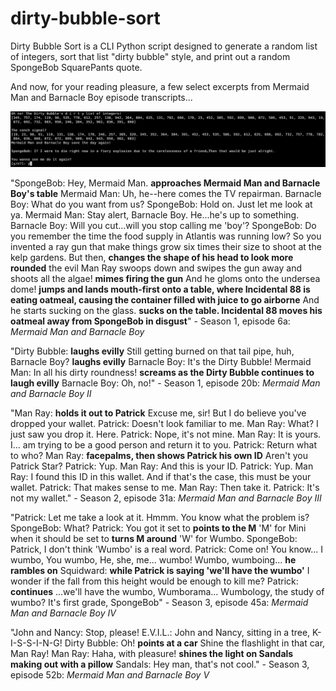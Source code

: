 # dirty-bubble-sort

Dirty Bubble Sort is a CLI Python script designed to generate a random list of integers, sort that list "dirty bubble" style, and print out a random SpongeBob SquarePants quote.



And now, for your reading pleasure, a few select excerpts from Mermaid Man and Barnacle Boy episode transcripts...

![A photo of the Dirty Bubble Sort program running in the terminal.](screenshot.png)

"SpongeBob: Hey, Mermaid Man. **approaches Mermaid Man and Barnacle Boy's table**
Mermaid Man: Uh, he--here comes the TV repairman.
Barnacle Boy: What do you want from us?
SpongeBob: Hold on. Just let me look at ya.
Mermaid Man: Stay alert, Barnacle Boy. He...he's up to something.
Barnacle Boy: Will you cut...will you stop calling me 'boy'?
SpongeBob: Do you remember the time the food supply in Atlantis was running low? So you invented a ray gun that make things grow six times their size to shoot at the kelp gardens. But then, **changes the shape of his head to look more rounded** the evil Man Ray swoops down and swipes the gun away and shoots all the algae! **mimes firing the gun** And he gloms onto the undersea dome! **jumps and lands mouth-first onto a table, where Incidental 88 is eating oatmeal, causing the container filled with juice to go airborne** And he starts sucking on the glass. **sucks on the table. Incidental 88 moves his oatmeal away from SpongeBob in disgust**" - Season 1, episode 6a: _Mermaid Man and Barnacle Boy_

"Dirty Bubble: **laughs evilly** Still getting burned on that tail pipe, huh, Barnacle Boy? **laughs evilly**
Barnacle Boy: It's the Dirty Bubble!
Mermaid Man: In all his dirty roundness! **screams as the Dirty Bubble continues to laugh evilly**
Barnacle Boy: Oh, no!" - Season 1, episode 20b: _Mermaid Man and Barnacle Boy II_

"Man Ray: **holds it out to Patrick** Excuse me, sir! But I do believe you've dropped your wallet.
Patrick: Doesn't look familiar to me.
Man Ray: What? I just saw you drop it. Here.
Patrick: Nope, it's not mine.
Man Ray: It is yours. I... am trying to be a good person and return it to you.
Patrick: Return what to who?
Man Ray: **facepalms, then shows Patrick his own ID** Aren't you Patrick Star?
Patrick: Yup.
Man Ray: And this is your ID.
Patrick: Yup.
Man Ray: I found this ID in this wallet. And if that's the case, this must be your wallet.
Patrick: That makes sense to me.
Man Ray: Then take it.
Patrick: It's not my wallet." - Season 2, episode 31a: _Mermaid Man and Barnacle Boy III_

"Patrick: Let me take a look at it. Hmmm. You know what the problem is?
SpongeBob: What?
Patrick: You got it set to **points to the M** 'M' for Mini when it should be set to **turns M around** 'W' for Wumbo.
SpongeBob: Patrick, I don't think 'Wumbo' is a real word.
Patrick: Come on! You know... I wumbo, You wumbo, He, she, me... wumbo! Wumbo, wumboing... **he rambles on**
Squidward: **while Patrick is saying 'we'll have the wumbo'** I wonder if the fall from this height would be enough to kill me?
Patrick: **continues** ...we'll have the wumbo, Wumborama... Wumbology, the study of wumbo? It's first grade, SpongeBob" - Season 3, episode 45a: _Mermaid Man and Barnacle Boy IV_

"John and Nancy: Stop, please!
E.V.I.L.: John and Nancy, sitting in a tree, K-I-S-S-I-N-G!
Dirty Bubble: Oh! **points at a car** Shine the flashlight in that car, Man Ray!
Man Ray: Haha, with pleasure! **shines the light on Sandals making out with a pillow**
Sandals: Hey man, that's not cool." - Season 3, episode 52b: _Mermaid Man and Barnacle Boy V_
